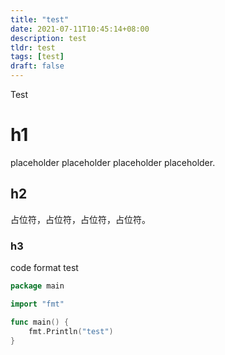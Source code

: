 ```yaml
---
title: "test"
date: 2021-07-11T10:45:14+08:00
description: test
tldr: test
tags: [test]
draft: false
---
```


Test

<!--more-->

# h1
placeholder placeholder placeholder placeholder.

## h2
占位符，占位符，占位符，占位符。

### h3

code format test

```go
package main

import "fmt"

func main() {
	fmt.Println("test")
}
```
